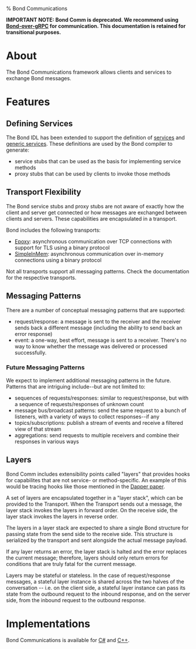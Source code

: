 % Bond Communications

**IMPORTANT NOTE: Bond Comm is deprecated. We recommend using
[Bond-over-gRPC](bond_over_grpc.html) for communication. This documentation
is retained for transitional purposes.**

# About #

The Bond Communications framework allows clients and services to exchange
Bond messages.

# Features #

## Defining Services ##

The Bond IDL has been extended to support the definition of
[services](compiler.html#service-definition) and
[generic services](compiler.html#generic-service). These definitions are
used by the Bond compiler to generate:

* service stubs that can be used as the basis for implementing service
  methods
* proxy stubs that can be used by clients to invoke those methods

## Transport Flexibility ##

The Bond service stubs and proxy stubs are not aware of exactly how the
client and server get connected or how messages are exchanged between
clients and servers. These capabilities are encapsulated in a transport.

Bond includes the following transports:

* [Epoxy](bond_comm_epoxy.html): asynchronous communication over TCP
  connections with support for TLS using a binary protocol
* [SimpleInMem](bond_comm_simpleinmem.html): asynchronous communication over in-memory
  connections using a binary protocol

Not all transports support all messaging patterns. Check the documentation
for the respective transports.

## Messaging Patterns ##

There are a number of conceptual messaging patterns that are supported:

* request/response: a message is sent to the receiver and the receiver sends
  back a different message (including the ability to send back an error
  response)
* event: a one-way, best effort, message is sent to a receiver. There's no
  way to know whether the message was delivered or processed successfully.

### Future Messaging Patterns ###

We expect to implement additional messaging patterns in the future. Patterns
that are intriguing include--but are not limited to:

* sequences of requests/responses: similar to request/response, but with a
  sequence of requests/responses of unknown count
* message bus/broadcast patterns: send the same request to a bunch of
  listeners, with a variety of ways to collect responses--if any
* topics/subscriptions: publish a stream of events and receive a filtered
  view of that stream
* aggregations: send requests to multiple receivers and combine their
  responses in various ways

## Layers ##

Bond Comm includes extensibility points called "layers" that provides hooks
for capabilites that are not service- or method-specific. An example of this
would be tracing hooks like those mentioned in the [Dapper
paper](http://research.google.com/pubs/pub36356.html).

A set of layers are encapsulated together in a "layer stack", which can be
provided to the Transport. When the Transport sends out a message, the layer
stack invokes the layers in forward order. On the receive side, the layer
stack invokes the layers in reverse order.

The layers in a layer stack are expected to share a single Bond structure
for passing state from the send side to the receive side. This structure is
serialized by the transport and sent alongside the actual message payload.

If any layer returns an error, the layer stack is halted and the error
replaces the current message; therefore, layers should only return errors
for conditions that are truly fatal for the current message.

Layers may be stateful or stateless. In the case of request/response messages,
a stateful layer instance is shared across the two halves of the conversation
-- i.e. on the client side, a stateful layer instance can pass its state from the
outbound request to the inbound response, and on the server side, from the
inbound request to the outbound response.

# Implementations #

Bond Communications is available for [C#](bond_cs.html#bond-comm) and [C++](bond_cpp.html#bond-comm).
